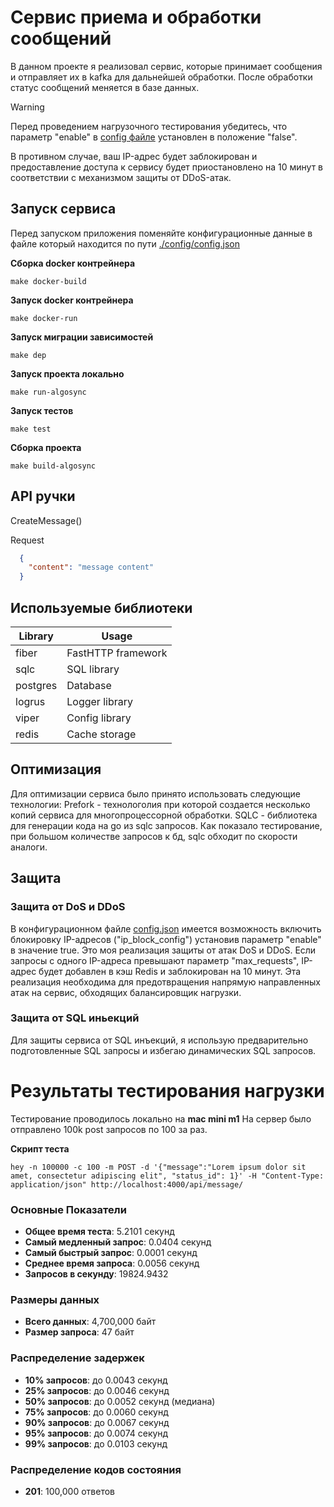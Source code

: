 # Сервис приема и обработки сообщений


В данном проекте я реализовал сервис, которые принимает сообщения и отправляет их в kafka для дальнейшей обработки.
После обработки статус сообщений меняется в базе данных.



> [!WARNING]  
>
> Перед проведением нагрузочного тестирования убедитесь, что параметр "enable" в [config файле](./config/config.json) установлен в положение "false". 
>
> В противном случае, ваш IP-адрес будет заблокирован и предоставление доступа к сервису будет приостановлено на 10 минут в соответствии с механизмом защиты от DDoS-атак.



## Запуск сервиса
Перед запуском приложения поменяйте конфигурационные данные в файлe который находится по пути [./config/config.json](./config/config.json)

**Сборка docker контрейнера**

```console
make docker-build
```

**Запуск docker контрейнера**

```console
make docker-run
```

**Запуск миграции зависимостей**

```console
make dep
```

**Запуск проекта локально**

```console
make run-algosync
```

**Запуск тестов**

```console
make test
```

**Сборка проекта**

```console
make build-algosync
```

## API ручки
CreateMessage()

Request
```json
  {
    "content": "message content"
  }
```


## Используемые библиотеки

| Library    | Usage             |
| ---------- | ----------------- |
| fiber      | FastHTTP framework|
| sqlc       | SQL library       |
| postgres   | Database          |
| logrus     | Logger library    |
| viper      | Config library    |
| redis      | Cache storage     |



## Оптимизация
  Для оптимизации сервиса было принято использовать следующие технологии:
Prefork - технологолия при которой создается несколько копий сервиса для многопроцессорной обработки.
SQLC - библиотека для генерации кода на go из sqlc запросов. Как показало тестирование, при большом количестве запросов к бд, sqlc обходит по скорости аналоги.



## Защитa

### Защита от DoS и DDoS

В конфигурационном файле [config.json](./config/config.json) имеется возможность включить блокировку IP-адресов ("ip_block_config") установив параметр "enable" в значение true. 
Это моя реализация защиты от атак DoS и DDoS. Если запросы с одного IP-адреса превышают параметр "max_requests", IP-адрес будет добавлен в кэш Redis и заблокирован на 10 минут. Эта реализация необходима для предотвращения напрямую направленных атак на сервис, обходящих балансировщик нагрузки.

### Защита от SQL иньекций

Для защиты сервиса от SQL инъекций, я использую предварительно подготовленные SQL запросы и избегаю динамических SQL запросов.



# Результаты тестирования нагрузки

Тестирование проводилось локально на **mac mini m1**
На сервер было отправлено 100k post запросов по 100 за раз.

**Скрипт теста** 
 ```console
hey -n 100000 -c 100 -m POST -d '{"message":"Lorem ipsum dolor sit amet, consectetur adipiscing elit", "status_id": 1}' -H "Content-Type: application/json" http://localhost:4000/api/message/

```

### Основные Показатели

- **Общее время теста**: 5.2101 секунд
- **Самый медленный запрос**: 0.0404 секунд
- **Самый быстрый запрос**: 0.0001 секунд
- **Среднее время запроса**: 0.0056 секунд
- **Запросов в секунду**:  19824.9432

### Размеры данных

- **Всего данных**: 4,700,000 байт
- **Размер запроса**: 47 байт

### Распределение задержек

- **10% запросов**: до 0.0043 секунд
- **25% запросов**: до 0.0046 секунд
- **50% запросов**: до 0.0052 секунд (медиана)
- **75% запросов**: до 0.0060 секунд
- **90% запросов**: до 0.0067 секунд
- **95% запросов**: до 0.0074 секунд
- **99% запросов**: до 0.0103 секунд

### Распределение кодов состояния

- **201**: 100,000 ответов